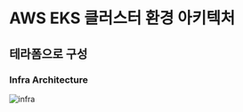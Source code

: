 # AWS EKS 클러스터 환경 아키텍처
## 테라폼으로 구성

### Infra Architecture
![infra](https://user-images.githubusercontent.com/59479926/209446219-9dcb1431-9f97-4e99-9b45-03094872e6da.jpg)
